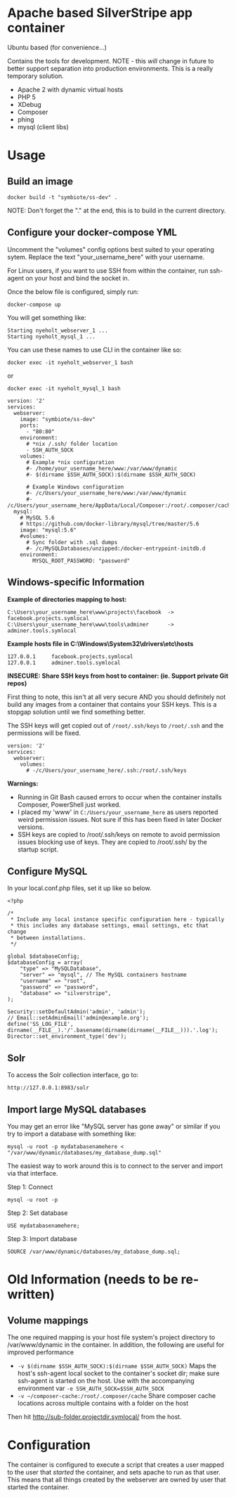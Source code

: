 # Apache based SilverStripe app container

Ubuntu based (for convenience...)

Contains the tools for development. NOTE - this _will_ change in future
to better support separation into production environments. This is a really
temporary solution. 

* Apache 2 with dynamic virtual hosts
* PHP 5
* XDebug
* Composer
* phing
* mysql (client libs)

# Usage

## Build an image

`docker build -t "symbiote/ss-dev" .`

NOTE: Don't forget the "." at the end, this is to build in the current directory.

## Configure your docker-compose YML

Uncomment the "volumes" config options best suited to your operating sytem.
Replace the text "your_username_here" with your username.

For Linux users, if you want to use SSH from within the container, run ssh-agent on your host 
and bind the socket in.

Once the below file is configured, simply run:
```
docker-compose up
```

You will get something like:
```
Starting nyeholt_webserver_1 ...
Starting nyeholt_mysql_1 ...
```

You can use these names to use CLI in the container like so:
```
docker exec -it nyeholt_webserver_1 bash
```
or
```
docker exec -it nyeholt_mysql_1 bash
```

```
version: '2'
services:
  webserver:
    image: "symbiote/ss-dev"
    ports:
      - "80:80"
    environment:
      # *nix /.ssh/ folder location
      - SSH_AUTH_SOCK
    volumes:
      # Example *nix configuration
      #- /home/your_username_here/www:/var/www/dynamic
      #- $(dirname $SSH_AUTH_SOCK):$(dirname $SSH_AUTH_SOCK)

      # Example Windows configuration
      #- /c/Users/your_username_here/www:/var/www/dynamic
      #- /c/Users/your_username_here/AppData/Local/Composer:/root/.composer/cache
  mysql:
    # MySQL 5.6
    # https://github.com/docker-library/mysql/tree/master/5.6
    image: "mysql:5.6"
    #volumes:
      # Sync folder with .sql dumps
      #- /c/MySQLDatabases/unzipped:/docker-entrypoint-initdb.d
    environment:
        MYSQL_ROOT_PASSWORD: "password"
```

## Windows-specific Information


**Example of directories mapping to host:**
```
C:\Users\your_username_here\www\projects\facebook  -> facebook.projects.symlocal
C:\Users\your_username_here\www\tools\adminer      -> adminer.tools.symlocal
```

**Example hosts file in C:\Windows\System32\drivers\etc\hosts**
```
127.0.0.1     facebook.projects.symlocal
127.0.0.1     adminer.tools.symlocal
```

**INSECURE: Share SSH keys from host to container: (ie. Support private Git repos)**

First thing to note, this isn't at all very secure AND you should definitely not build any images from
a container that contains your SSH keys. This is a stopgap solution until we find something better.

The SSH keys will get copied out of `/root/.ssh/keys` to `/root/.ssh` and the permissions will be fixed.

```
version: '2'
services:
  webserver:
    volumes:
      # -/c/Users/your_username_here/.ssh:/root/.ssh/keys
```

**Warnings:**
- Running in Git Bash caused errors to occur when the container installs Composer, PowerShell just worked.
- I placed my 'www' in `C:/Users/your_username_here` as users reported weird permission issues. Not sure if this has been fixed in later Docker versions.
- SSH keys are copied to /root/.ssh/keys on remote to avoid permission issues blocking use of keys. They are copied to /root/.ssh/ by the startup script.

## Configure MySQL

In your local.conf.php files, set it up like so below.

```
<?php

/*
 * Include any local instance specific configuration here - typically
 * this includes any database settings, email settings, etc that change
 * between installations. 
 */

global $databaseConfig;
$databaseConfig = array(
	"type" => "MySQLDatabase",
	"server" => "mysql", // The MySQL containers hostname
	"username" => "root",
	"password" => "password",
	"database" => "silverstripe",
);

Security::setDefaultAdmin('admin', 'admin');
// Email::setAdminEmail('admin@example.org');
define('SS_LOG_FILE', dirname(__FILE__).'/'.basename(dirname(dirname(__FILE__))).'.log');
Director::set_environment_type('dev');
```

## Solr

To access the Solr collection interface, go to:
```
http://127.0.0.1:8983/solr
```

## Import large MySQL databases

You may get an error like "MySQL server has gone away" or similar if you try to import a database with
something like:

```
mysql -u root -p mydatabasenamehere < "/var/www/dynamic/databases/my_database_dump.sql"
```

The easiest way to work around this is to connect to the server and import via that interface.

Step 1: Connect
```
mysql -u root -p
```

Step 2: Set database
```
USE mydatabasenamehere;
```

Step 3: Import database
```
SOURCE /var/www/dynamic/databases/my_database_dump.sql;
```

# Old Information (needs to be re-written)

## Volume mappings

The one required mapping is your host file system's project directory to 
/var/www/dynamic in the container. In addition, the following are useful for
improved performance

* `-v $(dirname $SSH_AUTH_SOCK):$(dirname $SSH_AUTH_SOCK)` Maps the host's 
  ssh-agent local socket to the container's socket dir; make sure ssh-agent is
  started on the host. Use with the accompanying environment var 
  `-e SSH_AUTH_SOCK=$SSH_AUTH_SOCK`
* `-v ~/composer-cache:/root/.composer/cache` Share composer cache locations across
  multiple contains with a folder on the host


Then hit http://sub-folder.projectdir.symlocal/ from the host. 

# Configuration

The container is configured to execute a script that creates a user mapped
to the user that _started_ the container, and sets apache to run as that user. 
This means that all things created by the webserver are owned by user that
started the container. 
